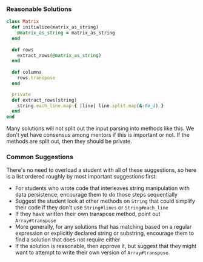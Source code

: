 ### Reasonable Solutions

```ruby
class Matrix
  def initialize(matrix_as_string)
    @matrix_as_string = matrix_as_string
  end
  
  def rows
    extract_rows(@matrix_as_string)
  end
  
  def columns
    rows.transpose
  end

  private
  def extract_rows(string)
    string.each_line.map { |line| line.split.map(&:to_i) }
  end
end
```

Many solutions will not split out the input parsing into methods like this. We don't yet have consensus among mentors if this is important or not. If the methods are split out, then they should be private.

### Common Suggestions

There's no need to overload a student with all of these suggestions, so here is a list ordered roughly by most important suggestions first:

- For students who wrote code that interleaves string manipulation with data persistence, encourage them to do those steps sequentially
- Suggest the student look at other methods on `String` that could simplify their code if they don't use `String#lines` or `String#each_line`
- If they have written their own transpose method, point out `Array#transpose`
- More generally, for any solutions that has matching based on a regular expression or explicitly declared string or substring, encourage them to find a solution that does not require either
- If the solution is reasonable, then approve it, but suggest that they might want to attempt to write their own version of `Array#transpose`.
